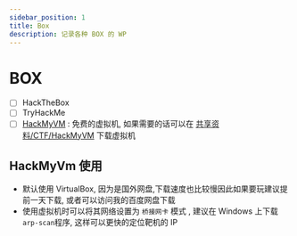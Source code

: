 ```yaml
---
sidebar_position: 1
title: Box
description: 记录各种 BOX 的 WP
---
```

# BOX
- [ ] HackTheBox
- [ ] TryHackMe 
- [ ] [HackMyVM](https://hackmyvm.eu/login/) : 免费的虚拟机, 如果需要的话可以在 [共享资料/CTF/HackMyVM](https://pan.baidu.com/s/1PNvMPQsc-F70Lyk7ZNsRrA?pwd=f228) 下载虚拟机

## HackMyVm 使用
- 默认使用 VirtualBox, 因为是国外网盘,下载速度也比较慢因此如果要玩建议提前一天下载, 或者可以访问我的百度网盘下载
- 使用虚拟机时可以将其网络设置为 `桥接网卡` 模式 , 建议在 Windows 上下载 `arp-scan`程序, 这样可以更快的定位靶机的 IP